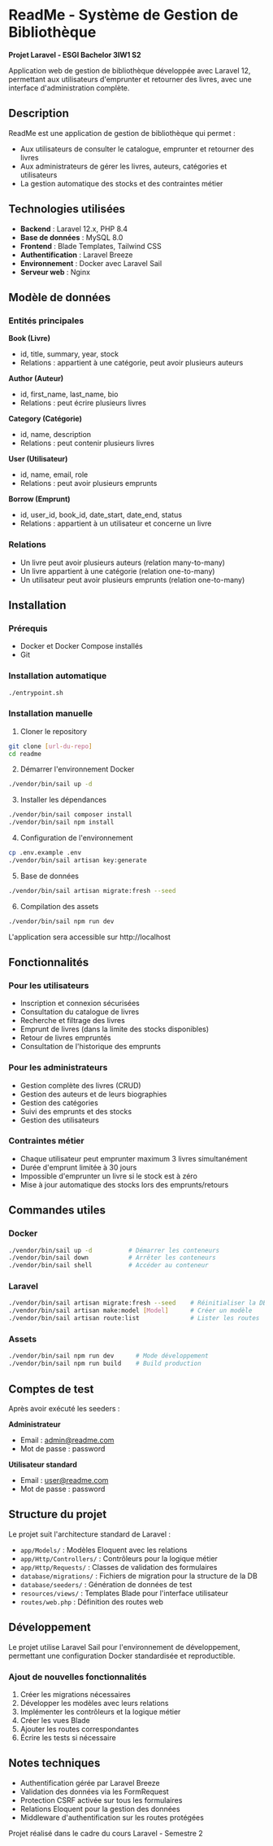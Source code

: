 # ReadMe - Système de Gestion de Bibliothèque

**Projet Laravel - ESGI Bachelor 3IW1 S2**

Application web de gestion de bibliothèque développée avec Laravel 12, permettant aux utilisateurs d'emprunter et retourner des livres, avec une interface d'administration complète.

## Description

ReadMe est une application de gestion de bibliothèque qui permet :

- Aux utilisateurs de consulter le catalogue, emprunter et retourner des livres
- Aux administrateurs de gérer les livres, auteurs, catégories et utilisateurs
- La gestion automatique des stocks et des contraintes métier

## Technologies utilisées

- **Backend** : Laravel 12.x, PHP 8.4
- **Base de données** : MySQL 8.0
- **Frontend** : Blade Templates, Tailwind CSS
- **Authentification** : Laravel Breeze
- **Environnement** : Docker avec Laravel Sail
- **Serveur web** : Nginx

## Modèle de données

### Entités principales

**Book (Livre)**
- id, title, summary, year, stock
- Relations : appartient à une catégorie, peut avoir plusieurs auteurs

**Author (Auteur)**
- id, first_name, last_name, bio
- Relations : peut écrire plusieurs livres

**Category (Catégorie)**
- id, name, description
- Relations : peut contenir plusieurs livres

**User (Utilisateur)**
- id, name, email, role
- Relations : peut avoir plusieurs emprunts

**Borrow (Emprunt)**
- id, user_id, book_id, date_start, date_end, status
- Relations : appartient à un utilisateur et concerne un livre

### Relations

- Un livre peut avoir plusieurs auteurs (relation many-to-many)
- Un livre appartient à une catégorie (relation one-to-many)
- Un utilisateur peut avoir plusieurs emprunts (relation one-to-many)

## Installation

### Prérequis

- Docker et Docker Compose installés
- Git

### Installation automatique

```bash
./entrypoint.sh
```

### Installation manuelle

1. Cloner le repository
```bash
git clone [url-du-repo]
cd readme
```

2. Démarrer l'environnement Docker
```bash
./vendor/bin/sail up -d
```

3. Installer les dépendances
```bash
./vendor/bin/sail composer install
./vendor/bin/sail npm install
```

4. Configuration de l'environnement
```bash
cp .env.example .env
./vendor/bin/sail artisan key:generate
```

5. Base de données
```bash
./vendor/bin/sail artisan migrate:fresh --seed
```

6. Compilation des assets
```bash
./vendor/bin/sail npm run dev
```

L'application sera accessible sur http://localhost

## Fonctionnalités

### Pour les utilisateurs

- Inscription et connexion sécurisées
- Consultation du catalogue de livres
- Recherche et filtrage des livres
- Emprunt de livres (dans la limite des stocks disponibles)
- Retour de livres empruntés
- Consultation de l'historique des emprunts

### Pour les administrateurs

- Gestion complète des livres (CRUD)
- Gestion des auteurs et de leurs biographies
- Gestion des catégories
- Suivi des emprunts et des stocks
- Gestion des utilisateurs

### Contraintes métier

- Chaque utilisateur peut emprunter maximum 3 livres simultanément
- Durée d'emprunt limitée à 30 jours
- Impossible d'emprunter un livre si le stock est à zéro
- Mise à jour automatique des stocks lors des emprunts/retours

## Commandes utiles

### Docker
```bash
./vendor/bin/sail up -d          # Démarrer les conteneurs
./vendor/bin/sail down           # Arrêter les conteneurs
./vendor/bin/sail shell          # Accéder au conteneur
```

### Laravel
```bash
./vendor/bin/sail artisan migrate:fresh --seed    # Réinitialiser la DB
./vendor/bin/sail artisan make:model [Model]      # Créer un modèle
./vendor/bin/sail artisan route:list              # Lister les routes
```

### Assets
```bash
./vendor/bin/sail npm run dev      # Mode développement
./vendor/bin/sail npm run build    # Build production
```

## Comptes de test

Après avoir exécuté les seeders :

**Administrateur**
- Email : admin@readme.com
- Mot de passe : password

**Utilisateur standard**
- Email : user@readme.com
- Mot de passe : password

## Structure du projet

Le projet suit l'architecture standard de Laravel :

- `app/Models/` : Modèles Eloquent avec les relations
- `app/Http/Controllers/` : Contrôleurs pour la logique métier
- `app/Http/Requests/` : Classes de validation des formulaires
- `database/migrations/` : Fichiers de migration pour la structure de la DB
- `database/seeders/` : Génération de données de test
- `resources/views/` : Templates Blade pour l'interface utilisateur
- `routes/web.php` : Définition des routes web

## Développement

Le projet utilise Laravel Sail pour l'environnement de développement, permettant une configuration Docker standardisée et reproductible.

### Ajout de nouvelles fonctionnalités

1. Créer les migrations nécessaires
2. Développer les modèles avec leurs relations
3. Implémenter les contrôleurs et la logique métier
4. Créer les vues Blade
5. Ajouter les routes correspondantes
6. Écrire les tests si nécessaire

## Notes techniques

- Authentification gérée par Laravel Breeze
- Validation des données via les FormRequest
- Protection CSRF activée sur tous les formulaires
- Relations Eloquent pour la gestion des données
- Middleware d'authentification sur les routes protégées


Projet réalisé dans le cadre du cours Laravel - Semestre 2

